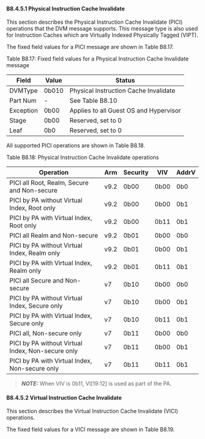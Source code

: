 #### B8.4.5.1 Physical Instruction Cache Invalidate

This section describes the Physical Instruction Cache Invalidate (PICI) operations that the DVM message supports. This message type is also used for Instruction Caches which are Virtually Indexed Physically Tagged (VIPT).

The fixed field values for a PICI message are shown in Table B8.17.

Table B8.17: Fixed field values for a Physical Instruction Cache Invalidate message

| Field     | Value | Status                                 |
|-----------|-------|----------------------------------------|
| DVMType   | 0b010 | Physical Instruction Cache Invalidate  |
| Part Num  | -     | See Table B8.10                        |
| Exception | 0b00  | Applies to all Guest OS and Hypervisor |
| Stage     | 0b00  | Reserved, set to 0                     |
| Leaf      | 0b0   | Reserved, set to 0                     |

All supported PICI operations are shown in Table B8.18.

Table B8.18: Physical Instruction Cache Invalidate operations

| Operation                                         | Arm  | Security | VIV  | AddrV |
|---------------------------------------------------|------|----------|------|-------|
| PICI all Root, Realm, Secure and Non-secure       | v9.2 | 0b00     | 0b00 | 0b0   |
| PICI by PA without Virtual Index, Root only       | v9.2 | 0b00     | 0b00 | 0b1   |
| PICI by PA with Virtual Index, Root only          | v9.2 | 0b00     | 0b11 | 0b1   |
| PICI all Realm and Non-secure                     | v9.2 | 0b01     | 0b00 | 0b0   |
| PICI by PA without Virtual Index, Realm only      | v9.2 | 0b01     | 0b00 | 0b1   |
| PICI by PA with Virtual Index, Realm only         | v9.2 | 0b01     | 0b11 | 0b1   |
| PICI all Secure and Non-secure                    | v7   | 0b10     | 0b00 | 0b0   |
| PICI by PA without Virtual Index, Secure only     | v7   | 0b10     | 0b00 | 0b1   |
| PICI by PA with Virtual Index, Secure only        | v7   | 0b10     | 0b11 | 0b1   |
| PICI all, Non-secure only                         | v7   | 0b11     | 0b00 | 0b0   |
| PICI by PA without Virtual Index, Non-secure only | v7   | 0b11     | 0b00 | 0b1   |
| PICI by PA with Virtual Index, Non-secure only    | v7   | 0b11     | 0b11 | 0b1   |

> **_NOTE:_** When VIV is 0b11, VI[19:12] is used as part of the PA.

#### B8.4.5.2 Virtual Instruction Cache Invalidate

This section describes the Virtual Instruction Cache Invalidate (VICI) operations.

The fixed field values for a VICI message are shown in Table B8.19.